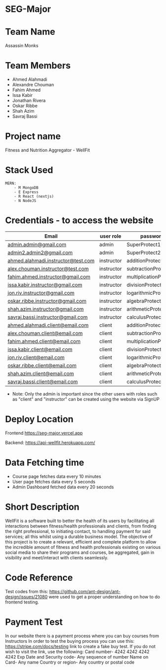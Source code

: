 # SEG-Major

# Team Name

   Assassin Monks

# Team Members

   - Ahmed Alahmadi
   - Alexandre Chouman
   - Fahim Ahmed
   - Issa Kabir
   - Jonathan Rivera
   - Oskar Ribbe
   - Shah Azim
   - Savraj Bassi

# Project name

   Fitness and Nutrition Aggregator - WellFit

# Stack Used

    MERN:
        - M MongoDB
        - E Express
        - R React (nextjs)
        - N NodeJS

# Credentials - to access the website

| Email                              | user role  | password               |
| ---------------------------------- | ---------- | ---------------------- |
| admin.admin@gmail.com              | admin      | SuperProtect1          |
| admin2.admin2@gmail.com            | admin      | SuperProtect2          |
| ahmed.alahmadi.instructor@test.com | instructor | additionProtect        |
| alex.chouman.instructor@test.com   | instructor | subtractionProtect     |
| fahim.ahmed.instructor@gmail.com   | instructor | multiplicationProtect  |
| issa.kabir.instructor@gmail.com    | instructor | divisionProtect        |
| jon.riv.instructor@gmail.com       | instructor | logarithmicProtect     |
| oskar.ribbe.instructor@gmail.com   | instructor | algebraProtect         |
| shah.azim.instructor@gmail.com     | instructor | arithmeticProtect      |
| savraj.bassi.instructor@gmail.com  | instructor | calculusProtect        |
| ahmed.alahmadi.client@email.com    | client     | additionProtect2       |
| alex.chouman.client@email.com      | client     | subtractionProtect2    |
| fahim.ahmed.client@email.com       | client     | multiplicationProtect2 |
| issa.kabir.client@email.com        | client     | divisionProtect2       |
| jon.riv.client@email.com           | client     | logarithmicProtect2    |
| oskar.ribbe.client@email.com       | client     | algebraProtect2        |
| shah.azim.client@email.com         | client     | arithmeticProtect2     |
| savraj.bassi.client@email.com      | client     | calculusProtect2       |

- Note: Only the admin is important since the other users with roles such as "client" and "instructor" can be created using the website via SignUP

# Deploy Location

Frontend
https://seg-major.vercel.app

Backend:
https://api-wellfit.herokuapp.com/

# Data Fetching time

   * Course page fetches data every 10 minutes
   * User page fetches data every 5 seconds
   * Admin Dashboard fetched data every 20 seconds

# Short Description

   WellFit is a software built to better the health of its users by facilitating all interactions between fitness/health professionals and clients, from finding the right professional, to initiating contact, to handling payment for said services; all this whilst using a durable business model. The objective of this project is to create a relevant, efficient and complete platform to allow the incredible amount of fitness and health professionals existing on various social media to share their programs and courses, be aggregated, gain in visibility and meet/interact with clients seamlessly.

# Code Reference

   Test codes from this: https://github.com/ant-design/ant-design/issues/21080 were used to get a proper understanding on how to do frontend testing.

# Payment Test

   In our website there is a payment process where you can buy courses from Instructors
   In order to test the buying process you can use this: https://stripe.com/docs/testing link to create a fake buy test.
   If you do not wish to visit the link, use the following:
   Card number- 4242 4242 4242 4242
   Exp Date and Security code- Any sequence of number
   Name on Card- Any name
   Country or region- Any country or postal code

